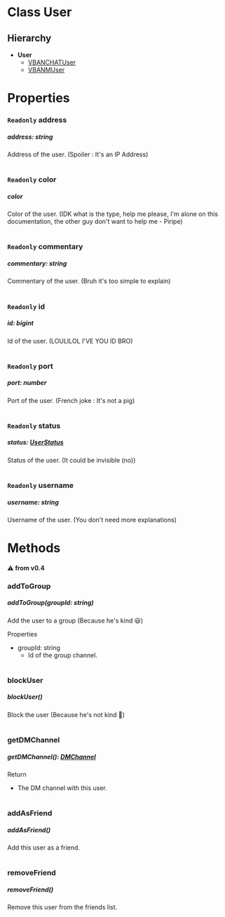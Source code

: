 # **Class User**

## Hierarchy

-   **User**
    -   [VBANCHATUser](/docs/Classes/VBANCHATUser.md)
    -   [VBANMUser](/docs/Classes/VBANMUser.md)

#

# Properties

### `Readonly` **address**

##### address: string

Address of the user. (Spoiler : It's an IP Address)

#

### `Readonly` **color**

##### color

Color of the user. (IDK what is the type, help me please, I'm alone on this documentation, the other guy don't want to help me - Piripe)

#

### `Readonly` **commentary**

##### commentary: string

Commentary of the user. (Bruh it's too simple to explain)

#

### `Readonly` **id**

##### id: bigint

Id of the user. (LOULILOL I'VE YOU ID BRO)

#

### `Readonly` **port**

##### port: number

Port of the user. (French joke : It's not a pig)

#

### `Readonly` **status**

##### status: [UserStatus](/docs/Enums/UserStatus.md)

Status of the user. (It could be invisible (no))

#

### `Readonly` **username**

##### username: string

Username of the user. (You don't need more explanations)

#

# Methods

#### :warning: from v0.4

### **addToGroup**

##### addToGroup(groupId: string)

Add the user to a group (Because he's kind :smiley:)

Properties

-   groupId: string
    -   Id of the group channel.

#

### **blockUser**

##### blockUser()

Block the user (Because he's not kind 🤬)

#

### **getDMChannel**

##### getDMChannel(): [DMChannel](/docs/Classes/DMChannel.md)

Return

-   The DM channel with this user.

#

### **addAsFriend**

##### addAsFriend()

Add this user as a friend.

#

### **removeFriend**

##### removeFriend()

Remove this user from the friends list.

#
